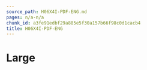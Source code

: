 ```yaml
---
source_path: H06X4I-PDF-ENG.md
pages: n/a-n/a
chunk_id: a3fe91edbf29a885e5f30a157b66f98c0d1cacb4
title: H06X4I-PDF-ENG
---
```

# Large
